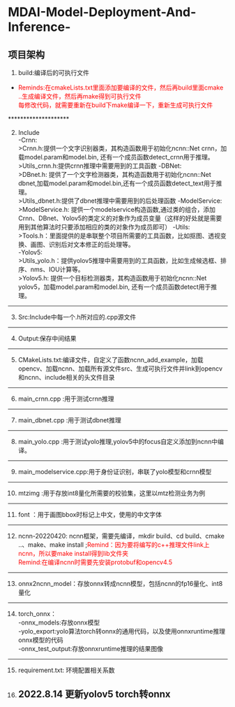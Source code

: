 # MDAI-Model-Deployment-And-Inference-
## 项目架构  
1. build:编译后的可执行文件  
* <font color="red">Reminds:在cmakeLists.txt里面添加要编译的文件，然后再build里面cmake ..生成编译文件，然后再make得到可执行文件  
    每修改代码，就需要重新在build下make编译一下，重新生成可执行文件  
    
        
</font>
********************

2. Include  
        -Crnn:  
           >Crnn.h:提供一个文字识别器类，其构造函数用于初始化ncnn::Net crnn，加载model.param和model.bin, 还有一个成员函数detect_crnn用于推理。
           >Utils_crnn.h:提供crnn推理中需要用到的工具函数 
        -DBNet:  
           >DBnet.h: 提供了一个文字检测器类，其构造函数用于初始化ncnn::Net dbnet,加载model.param和model.bin,还有一个成员函数detect_text用于推理。  
           >Utils_dbnet.h:提供了dbnet推理中需要用到的后处理函数
        -ModelService:  
           >ModelService.h: 提供一个modelservice构造函数,通过类的组合，添加Crnn、DBnet、Yolov5的类定义的对象作为成员变量（这样的好处就是需要用到其他算法时只要添加相应的类的对象作为成员即可）
        -Utils:  
           >Tools.h：里面提供的是串联整个项目所需要的工具函数，比如抠图、透视变换、画图、识别后对文本修正的后处理等。  
        -Yolov5:  
          >Utils_yolo.h：提供yolov5推理中需要用到的工具函数，比如生成候选框、排序、nms、IOU计算等。  
          >Yolov5.h: 提供一个目标检测器类，其构造函数用于初始化ncnn::Net yolov5，加载model.param和model.bin, 还有一个成员函数detect用于推理。
**************
        
3. Src:Include中每一个.h所对应的.cpp源文件
********

4. Output:保存中间结果

********

5. CMakeLists.txt:编译文件，自定义了函数ncnn_add_example，加载opencv、加载ncnn、加载所有源文件src、生成可执行文件并link到opencv和ncnn、include相关的头文件目录

********

6. main_crnn.cpp :用于测试crnn推理
********


7. main_dbnet.cpp :用于测试dbnet推理
********

8. main_yolo.cpp :用于测试yolo推理,yolov5中的focus自定义添加到ncnn中编译。
********

9. main_modelservice.cpp:用于身份证识别，串联了yolo模型和crnn模型  
********

10. mtzimg :用于存放int8量化所需要的校验集，这里以mtz检测业务为例  
********

11. font ：用于画图bbox时标记上中文，使用的中文字体
********

12. ncnn-20220420: ncnn框架，需要先编译，mkdir build、cd build、cmake ..、make、make install ;<font color="red">Remind：因为要将编写的c++推理文件link上ncnn，所以要make install得到lib文件夹</font>  
<font color="red">Remind:在编译ncnn时需要先安装protobuf和opencv4.5</font>  
**********  
13. onnx2ncnn_model：存放onnx转成ncnn模型，包括ncnn的fp16量化、int8量化 
*********  
            
14. torch_onnx：  
         -onnx_models:存放onnx模型  
         -yolo_export:yolo算法torch转onnx的通用代码，以及使用onnxruntime推理onnx模型的代码  
         -onnx_test_output:存放onnxruntime推理的结果图像
***************  

15. requirement.txt: 环境配置相关系数  
16. ## 2022.8.14  更新yolov5 torch转onnx


